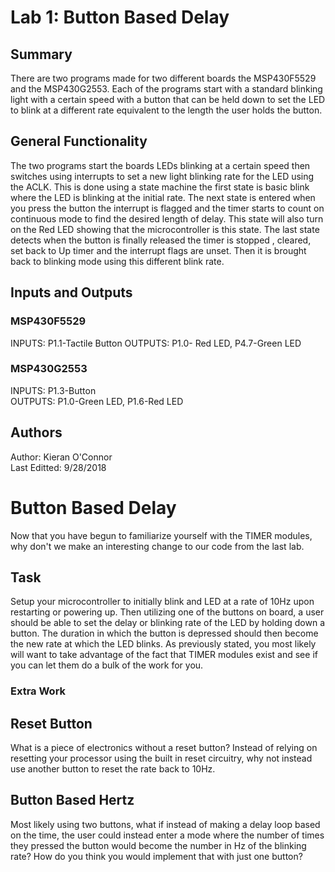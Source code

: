 # Lab 1: Button Based Delay

## Summary
 There are two programs made for two different boards the MSP430F5529 and the MSP430G2553. Each of the programs start with a standard blinking light with a certain speed with a button that can be held down to set the LED to blink at a different rate equivalent to the length the user holds the button.

## General Functionality
 The two programs start the boards LEDs blinking at a certain speed then switches using interrupts to set a new light blinking rate for the LED using the ACLK. This is done using a state machine the first state is basic blink where the LED is blinking at the initial rate. The next state is entered when you press the button the interrupt is flagged and the timer starts to count on continuous mode to find the desired length of delay. This state will also turn on the Red LED showing that the microcontroller is this state. The last state detects when the button is finally released the timer is stopped , cleared, set back to Up timer and the interrupt flags are unset. Then it is brought back to blinking mode using this different blink rate.
 
## Inputs and Outputs

### MSP430F5529
 INPUTS: P1.1-Tactile Button
 OUTPUTS: P1.0- Red LED, P4.7-Green LED
 
### MSP430G2553
 INPUTS: P1.3-Button  
 OUTPUTS: P1.0-Green LED, P1.6-Red LED
 
## Authors

   Author: Kieran O'Connor  
   Last Editted: 9/28/2018
   
# Button Based Delay
Now that you have begun to familiarize yourself with the TIMER modules, why don't we make an interesting change to our code from the last lab.

## Task
Setup your microcontroller to initially blink and LED at a rate of 10Hz upon restarting or powering up. Then utilizing one of the buttons on board, a user should be able to set the delay or blinking rate of the LED by holding down a button. The duration in which the button is depressed should then become the new rate at which the LED blinks. As previously stated, you most likely will want to take advantage of the fact that TIMER modules exist and see if you can let them do a bulk of the work for you.

### Extra Work
## Reset Button
What is a piece of electronics without a reset button? Instead of relying on resetting your processor using the built in reset circuitry, why not instead use another button to reset the rate back to 10Hz.

## Button Based Hertz
Most likely using two buttons, what if instead of making a delay loop based on the time, the user could instead enter a mode where the number of times they pressed the button would become the number in Hz of the blinking rate? How do you think you would implement that with just one button?
